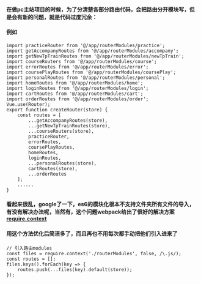 #### 在做pc主站项目的时候，为了分清楚各部分路由代码，会把路由分开模块写，但是会有新的问题，就是代码过度冗余：
#### 例如
```
import practiceRouter from '@/app/routerModules/practice';
import getAccompanyRoutes from '@/app/routerModules/accompany';
import getNewTpTrainRoutes from '@/app/routerModules/newTpTrain';
import courseRouters from '@/app/routerModules/course';
import errorRoutes from '@/app/routerModules/error';
import coursePlayRoutes from '@/app/routerModules/coursePlay';
import personalRoutes from '@/app/routerModules/personal';
import homeRoutes from '@/app/routerModules/home';
import loginRoutes from '@/app/routerModules/login';
import cartRoutes from '@/app/routerModules/cart';
import orderRoutes from '@/app/routerModules/order';
Vue.use(Router);
export function createRouter(store) {
    const routes = [
        ...getAccompanyRoutes(store),
        ...getNewTpTrainRoutes(store),
        ...courseRouters(store),
        practiceRouter,
        errorRoutes,
        coursePlayRoutes,
        homeRoutes,
        loginRoutes,
        ...personalRoutes(store),
        cartRoutes(store),
        ...orderRoutes
    ];
    ......
}
```
#### 看起来很乱，google了一下，es6的模块化根本不支持文件夹所有文件的导入，有没有解决办法呢，当然有，这个问题webpack给出了很好的解决方案[require.context](https://webpack.js.org/guides/dependency-management/#requirecontext)

#### 用这个方法优化后简洁多了，而且再也不用每次都手动把他们引入进来了
```
// 引入路由modules
const files = require.context('./routerModules', false, /\.js/);
const routes = [];
files.keys().forEach(key => {
    routes.push(...files(key).default(store));
});
```